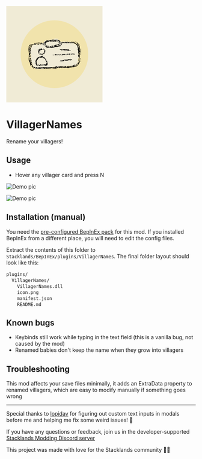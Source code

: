 ![VN logo](https://raw.githubusercontent.com/Cyber28/VillagerNames/main/icon.png)

# VillagerNames

Rename your villagers!

## Usage

- Hover any villager card and press N

![Demo pic](https://cdn.discordapp.com/attachments/985852934212444170/1058471373451825233/image.png)

![Demo pic](https://cdn.discordapp.com/attachments/985852934212444170/1058471373758021692/image.png)

## Installation (manual)

You need the [pre-configured BepInEx pack](https://stacklands.thunderstore.io/package/BepInEx/BepInExPack_Stacklands) for this mod. If you installed BepInEx from a different place, you will need to edit the config files.

Extract the contents of this folder to `Stacklands/BepInEx/plugins/VillagerNames`. The final folder layout should look like this:
```
plugins/
  VillagerNames/
    VillagerNames.dll
    icon.png
    manifest.json
    README.md
```

## Known bugs

- Keybinds still work while typing in the text field (this is a vanilla bug, not caused by the mod)
- Renamed babies don't keep the name when they grow into villagers

## Troubleshooting

This mod affects your save files minimally, it adds an ExtraData property to renamed villagers, which are easy to modify manually if something goes wrong

---

Special thanks to [lopidav](https://github.com/lopidav) for figuring out custom text inputs in modals before me and helping me fix some weird issues! 💜

If you have any questions or feedback, join us in the developer-supported [Stacklands Modding Discord server](https://discord.gg/j3FjwZVyWh)

This project was made with love for the Stacklands community 💖💜
